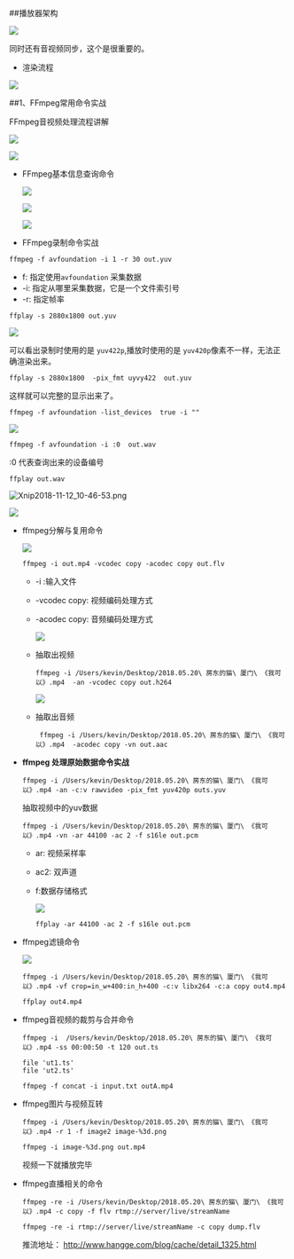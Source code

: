 ##播放器架构

![](https://upload-images.jianshu.io/upload_images/325120-2ab1f4fa5d39a89d.png?imageMogr2/auto-orient/strip%7CimageView2/2/w/800)

  同时还有音视频同步，这个是很重要的。

- 渲染流程

![](https://upload-images.jianshu.io/upload_images/325120-c01d033430967991.png?imageMogr2/auto-orient/strip%7CimageView2/2/w/800)

##1、FFmpeg常用命令实战

FFmpeg音视频处理流程讲解

![](https://upload-images.jianshu.io/upload_images/325120-6c96e23a386080e2.png?imageMogr2/auto-orient/strip%7CimageView2/2/w/800)


![](https://upload-images.jianshu.io/upload_images/325120-ce8791de733964a7.png?imageMogr2/auto-orient/strip%7CimageView2/2/w/800)

- FFmpeg基本信息查询命令

  ![](https://upload-images.jianshu.io/upload_images/325120-5434cd9a675b08d9.png?imageMogr2/auto-orient/strip%7CimageView2/2/w/800)
  
  ![](https://upload-images.jianshu.io/upload_images/325120-41d335dbe435fb4f.png?imageMogr2/auto-orient/strip%7CimageView2/2/w/800)

  ![](https://upload-images.jianshu.io/upload_images/325120-e8d8a1722dc00abf.png?imageMogr2/auto-orient/strip%7CimageView2/2/w/800)
  
- FFmpeg录制命令实战

 ```
 ffmpeg -f avfoundation -i 1 -r 30 out.yuv
 ```
 
 - f: 指定使用`avfoundation` 采集数据
 - -i: 指定从哪里采集数据，它是一个文件索引号
 - -r: 指定帧率

 ```
 ffplay -s 2880x1800 out.yuv 
 ```
 
 ![](https://upload-images.jianshu.io/upload_images/325120-fbddd5455af81bd4.png?imageMogr2/auto-orient/strip%7CimageView2/2/w/800)
 
 可以看出录制时使用的是  `yuv422p`,播放时使用的是 `yuv420p`像素不一样，无法正确渲染出来。
 
  ```
 ffplay -s 2880x1800  -pix_fmt uyvy422  out.yuv 
 ```
 这样就可以完整的显示出来了。
 
 ```
 ffmpeg -f avfoundation -list_devices  true -i ""
 ```
 
 ![](https://upload-images.jianshu.io/upload_images/325120-5dd87b28ed877aac.png?imageMogr2/auto-orient/strip%7CimageView2/2/w/800)
 
 ```
 ffmpeg -f avfoundation -i :0  out.wav
 ```
 
 :0  代表查询出来的设备编号
 
 ```
 ffplay out.wav
 ```
 
 ![Xnip2018-11-12_10-46-53.png](https://upload-images.jianshu.io/upload_images/325120-12979bd5f83d1b27.png?imageMogr2/auto-orient/strip%7CimageView2/2/w/800)
 
 ![](https://upload-images.jianshu.io/upload_images/325120-c33b69523772381f.png?imageMogr2/auto-orient/strip%7CimageView2/2/w/800)


- ffmpeg分解与复用命令
  
  ![](https://upload-images.jianshu.io/upload_images/325120-98438f242db1de78.png?imageMogr2/auto-orient/strip%7CimageView2/2/w/800)
  
  ```
  ffmpeg -i out.mp4 -vcodec copy -acodec copy out.flv 
  ```
  
  - -i :输入文件
  - -vcodec copy: 视频编码处理方式
  - -acodec copy: 音频编码处理方式

      ![](https://upload-images.jianshu.io/upload_images/325120-4b33bbd83cdad215.png?imageMogr2/auto-orient/strip%7CimageView2/2/w/800)
      
  - 抽取出视频
  
      ```
    ffmpeg -i /Users/kevin/Desktop/2018.05.20\ 房东的猫\ 厦门\ 《我可以》.mp4  -an -vcodec copy out.h264
      ```
  
       ![](https://upload-images.jianshu.io/upload_images/325120-cf5ab17f3ca272c0.png?imageMogr2/auto-orient/strip%7CimageView2/2/w/800)
  
  -  抽取出音频

      ```
       ffmpeg -i /Users/kevin/Desktop/2018.05.20\ 房东的猫\ 厦门\ 《我可以》.mp4  -acodec copy -vn out.aac
      ```
     
- **ffmpeg 处理原始数据命令实战**

  ```
  ffmpeg -i /Users/kevin/Desktop/2018.05.20\ 房东的猫\ 厦门\ 《我可以》.mp4 -an -c:v rawvideo -pix_fmt yuv420p outs.yuv
  ```
  
  抽取视频中的yuv数据
  
   ```
  ffmpeg -i /Users/kevin/Desktop/2018.05.20\ 房东的猫\ 厦门\ 《我可以》.mp4 -vn -ar 44100 -ac 2 -f s16le out.pcm
   ```
  
   - ar: 视频采样率
   - ac2: 双声道
   - f:数据存储格式

     ![](https://upload-images.jianshu.io/upload_images/325120-d071f378edce988c.png?imageMogr2/auto-orient/strip%7CimageView2/2/w/800)
     
     ```
     ffplay -ar 44100 -ac 2 -f s16le out.pcm
     ```

- ffmpeg滤镜命令

   ![](https://upload-images.jianshu.io/upload_images/325120-b72eb44abb61b469.png?imageMogr2/auto-orient/strip%7CimageView2/2/w/800)
   
   ```
   ffmpeg -i /Users/kevin/Desktop/2018.05.20\ 房东的猫\ 厦门\ 《我可以》.mp4 -vf crop=in_w+400:in_h+400 -c:v libx264 -c:a copy out4.mp4
   ```
   
   ```
   ffplay out4.mp4
   ```
  
- ffmpeg音视频的裁剪与合并命令
   
   ```
   ffmpeg -i  /Users/kevin/Desktop/2018.05.20\ 房东的猫\ 厦门\ 《我可以》.mp4 -ss 00:00:50 -t 120 out.ts
   ```
   ```
   file 'ut1.ts'
   file 'ut2.ts'
   ```
   
   ```
   ffmpeg -f concat -i input.txt outA.mp4
   ```

- ffmpeg图片与视频互转

    ```
    ffmpeg -i /Users/kevin/Desktop/2018.05.20\ 房东的猫\ 厦门\ 《我可以》.mp4 -r 1 -f image2 image-%3d.png
    ```
    
    ```
    ffmpeg -i image-%3d.png out.mp4
    ```
    
    视频一下就播放完毕

- ffmpeg直播相关的命令

    ```
    ffmpeg -re -i /Users/kevin/Desktop/2018.05.20\ 房东的猫\ 厦门\ 《我可以》.mp4 -c copy -f flv rtmp://server/live/streamName
    ```
    
    ```
    ffmpeg -re -i rtmp://server/live/streamName -c copy dump.flv
    ```

   推流地址： http://www.hangge.com/blog/cache/detail_1325.html

   
   
   
  
  

  
  
  
  





